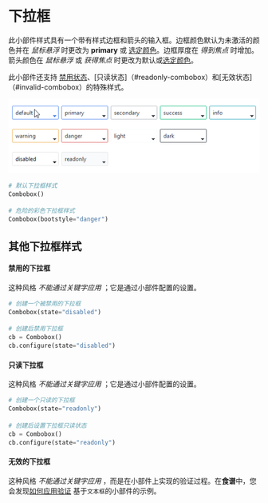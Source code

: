 # 下拉框

此小部件样式具有一个带有样式边框和箭头的输入框。边框颜色默认为未激活的颜色并在 _鼠标悬浮_ 时更改为 **primary** 或 [选定颜色](index.md#colors)。边框厚度在 _得到焦点_ 时增加。箭头颜色在 _鼠标悬浮_ 或 _获得焦点_ 时更改为默认或[选定颜色](index.md#colors)。

此小部件还支持 [禁用状态](#disabled-combobox)、[只读状态]（#readonly-combobox）和[无效状态]（#invalid-combobox）的特殊样式。


![下拉框](../assets/widget-styles/combos.gif)

```python
# 默认下拉框样式
Combobox()

# 危险的彩色下拉框样式
Combobox(bootstyle="danger")
```

## 其他下拉框样式

#### 禁用的下拉框

这种风格 _不能通过关键字应用_ ；它是通过小部件配置的设置。

```python
# 创建一个被禁用的下拉框
Combobox(state="disabled")

# 创建后禁用下拉框
cb = Combobox()
cb.configure(state="disabled")
```

#### 只读下拉框

这种风格 _不能通过关键字应用_ ；它是通过小部件配置的设置。


```python
# 创建一个只读的下拉框
Combobox(state="readonly")

# 创建后设置下拉框只读状态
cb = Combobox()
cb.configure(state="readonly")
```

#### 无效的下拉框

这种风格 _不能通过关键字应用_ ，而是在小部件上实现的验证过程。在**食谱**中，您会发现[如何应用验证](../cookbook/validate-user-input.md) 基于`文本框`的小部件的示例。
